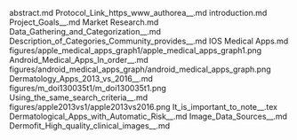 abstract.md
Protocol_Link_https_www_authorea__.md
introduction.md
Project_Goals__.md
Market Research.md
Data_Gathering_and_Categorization__.md
Description_of_Categories_Community_provides__.md
IOS Medical Apps.md
figures/apple_medical_apps_graph1/apple_medical_apps_graph1.png
Android_Medical_Apps_In_order__.md
figures/android_medical_apps_graph/android_medical_apps_graph.png
Dermatology_Apps_2013_vs_2016__.md
figures/m_doi130035t1/m_doi130035t1.png
Using_the_same_search_criteria__.md
figures/apple2013vs1/apple2013vs2016.png
It_is_important_to_note__.tex
Dermatological_Apps_with_Automatic_Risk__.md
Image_Data_Sources__.md
Dermofit_High_quality_clinical_images__.md
